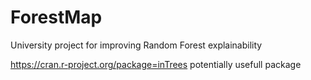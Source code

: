 # ForestMap
University project for improving Random Forest explainability

https://cran.r-project.org/package=inTrees potentially usefull package
